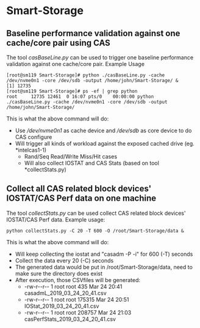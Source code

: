 # Smart-Storage
## Baseline performance validation against one cache/core pair using CAS
The tool *casBaseLine.py* can be used to trigger one baseline performance validation against one cache/core pair.
Example Usage
```
[root@sm119 Smart-Storage]# python ./casBaseLine.py -cache /dev/nvme0n1 -core /dev/sdb -output /home/john/Smart-Storage/ &
[1] 12735
[root@sm119 Smart-Storage]# ps -ef | grep python
root     12735 12461  0 16:07 pts/0    00:00:00 python ./casBaseLine.py -cache /dev/nvme0n1 -core /dev/sdb -output /home/john/Smart-Storage/
```
This is what the above command will do:
* Use */dev/nvme0n1* as cache device and */dev/sdb* as core device to do CAS configure
* Will trigger all kinds of workload against the exposed cached drive (eg. *intelcas1-1)
  * Rand/Seq Read/Write Miss/Hit cases
  * Will also collect IOSTAT and CAS Stats (based on tool *collectStats.py)
  
## Collect all CAS related block devices' IOSTAT/CAS Perf data on one machine
The tool *collectStats.py* can be used collect CAS related block devices' IOSTAT/CAS Perf data. 
Example usage:
```
python collectStats.py -C 20 -T 600 -O /root/Smart-Storage/data &
```
This is what the above command will do:
- Will keep collecting the iostat and "casadm -P -i" for 600 (-T) seconds
- Collect the data every 20 (-C) seconds
- The generated data would be put in /root/Smart-Storage/data, need to make sure the directory does exist
- After execution, those  CSVfiles will be generated:
  - -rw-r--r-- 1 root root    435 Mar 24 20:41 casadmL_2019_03_24_20_41.csv
  - -rw-r--r-- 1 root root 175315 Mar 24 20:51 IOStat_2019_03_24_20_41.csv
  - -rw-r--r-- 1 root root 208757 Mar 24 21:03 casPerfStats_2019_03_24_20_41.csv
